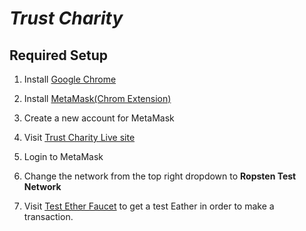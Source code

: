 # ***Trust Charity***
## Required Setup

1. Install [Google Chrome](https://www.google.com/chrome/)

2. Install [MetaMask(Chrom Extension)](https://chrome.google.com/webstore/detail/metamask/nkbihfbeogaeaoehlefnkodbefgpgknn?hl=en)

3. Create a new account for MetaMask

4. Visit [Trust Charity Live site](https://trust-charity.herokuapp.com)

5. Login to MetaMask

6. Change the network from the top right dropdown to **Ropsten Test Network** 

7. Visit [Test Ether Faucet](https://faucet.metamask.io/) to get a test Eather in order to make a transaction.